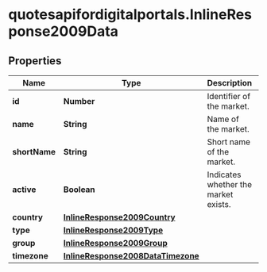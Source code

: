 # quotesapifordigitalportals.InlineResponse2009Data

## Properties

Name | Type | Description | Notes
------------ | ------------- | ------------- | -------------
**id** | **Number** | Identifier of the market. | [optional] 
**name** | **String** | Name of the market. | [optional] 
**shortName** | **String** | Short name of the market. | [optional] 
**active** | **Boolean** | Indicates whether the market exists. | [optional] 
**country** | [**InlineResponse2009Country**](InlineResponse2009Country.md) |  | [optional] 
**type** | [**InlineResponse2009Type**](InlineResponse2009Type.md) |  | [optional] 
**group** | [**InlineResponse2009Group**](InlineResponse2009Group.md) |  | [optional] 
**timezone** | [**InlineResponse2008DataTimezone**](InlineResponse2008DataTimezone.md) |  | [optional] 


